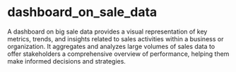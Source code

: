# dashboard_on_sale_data
 A dashboard on big sale data provides a visual representation of key metrics, trends, and insights related to sales activities within a business or organization. It aggregates and analyzes large volumes of sales data to offer stakeholders a comprehensive overview of performance, helping them make informed decisions and strategies.
